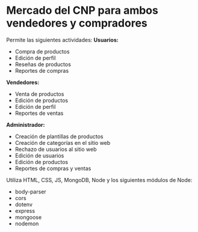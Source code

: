 # Mercado del CNP para ambos vendedores y compradores
Permite las siguientes actividades:
**Usuarios:**
- Compra de productos
- Edición de perfil
- Reseñas de productos
- Reportes de compras

**Vendedores:**
- Venta de productos
- Edición de productos
- Edición de perfil
- Reportes de ventas

**Administrador:**
- Creación de plantillas de productos
- Creación de categorías en el sitio web
- Rechazo de usuarios al sitio web
- Edición de usuarios
- Edición de productos
- Reportes de compras y ventas

Utiliza HTML, CSS, JS, MongoDB, Node y los siguientes módulos de Node:
- body-parser
- cors
- dotenv
- express
- mongoose
- nodemon
